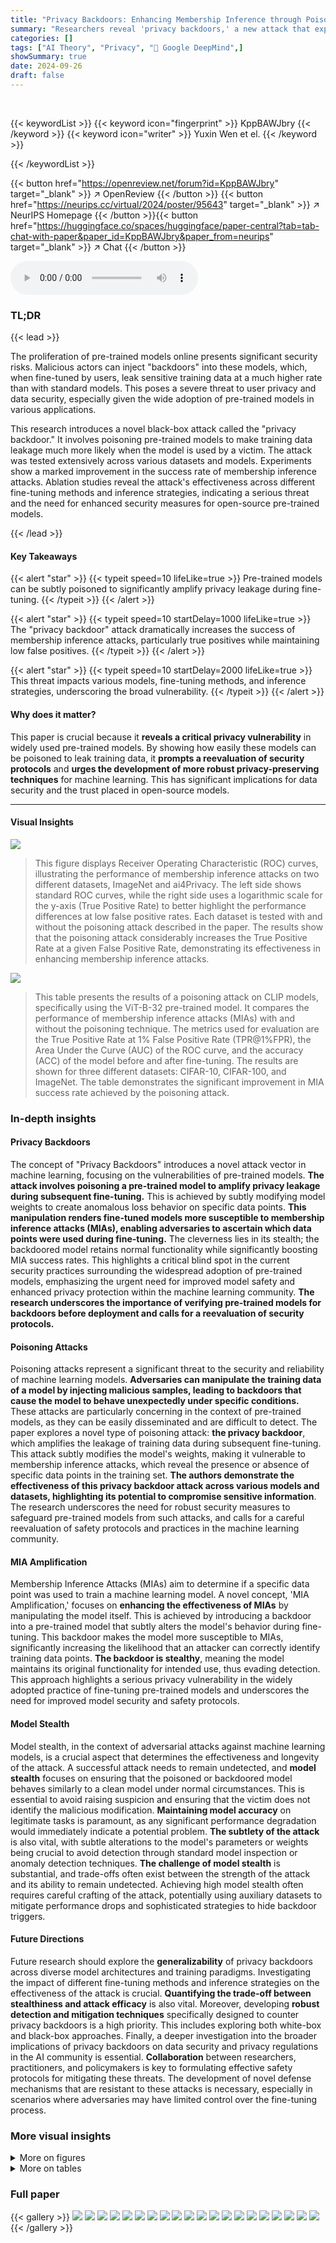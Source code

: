 ```yaml
---
title: "Privacy Backdoors: Enhancing Membership Inference through Poisoning Pre-trained Models"
summary: "Researchers reveal 'privacy backdoors,' a new attack that exploits pre-trained models to leak user training data, highlighting critical vulnerabilities and prompting stricter model security measures."
categories: []
tags: ["AI Theory", "Privacy", "🏢 Google DeepMind",]
showSummary: true
date: 2024-09-26
draft: false
---
```


<br>

{{< keywordList >}}
{{< keyword icon="fingerprint" >}} KppBAWJbry {{< /keyword >}}
{{< keyword icon="writer" >}} Yuxin Wen et el. {{< /keyword >}}
 
{{< /keywordList >}}

{{< button href="https://openreview.net/forum?id=KppBAWJbry" target="_blank" >}}
↗ OpenReview
{{< /button >}}
{{< button href="https://neurips.cc/virtual/2024/poster/95643" target="_blank" >}}
↗ NeurIPS Homepage
{{< /button >}}{{< button href="https://huggingface.co/spaces/huggingface/paper-central?tab=tab-chat-with-paper&paper_id=KppBAWJbry&paper_from=neurips" target="_blank" >}}
↗ Chat
{{< /button >}}



<audio controls>
    <source src="https://ai-paper-reviewer.com/KppBAWJbry/podcast.wav" type="audio/wav">
    Your browser does not support the audio element.
</audio>


### TL;DR


{{< lead >}}

The proliferation of pre-trained models online presents significant security risks.  Malicious actors can inject "backdoors" into these models, which, when fine-tuned by users, leak sensitive training data at a much higher rate than with standard models.  This poses a severe threat to user privacy and data security, especially given the wide adoption of pre-trained models in various applications. 

This research introduces a novel black-box attack called the "privacy backdoor." It involves poisoning pre-trained models to make training data leakage much more likely when the model is used by a victim.  The attack was tested extensively across various datasets and models.  Experiments show a marked improvement in the success rate of membership inference attacks. Ablation studies reveal the attack's effectiveness across different fine-tuning methods and inference strategies, indicating a serious threat and the need for enhanced security measures for open-source pre-trained models.

{{< /lead >}}


#### Key Takeaways

{{< alert "star" >}}
{{< typeit speed=10 lifeLike=true >}} Pre-trained models can be subtly poisoned to significantly amplify privacy leakage during fine-tuning. {{< /typeit >}}
{{< /alert >}}

{{< alert "star" >}}
{{< typeit speed=10 startDelay=1000 lifeLike=true >}} The "privacy backdoor" attack dramatically increases the success of membership inference attacks, particularly true positives while maintaining low false positives. {{< /typeit >}}
{{< /alert >}}

{{< alert "star" >}}
{{< typeit speed=10 startDelay=2000 lifeLike=true >}} This threat impacts various models, fine-tuning methods, and inference strategies, underscoring the broad vulnerability. {{< /typeit >}}
{{< /alert >}}

#### Why does it matter?
This paper is crucial because it **reveals a critical privacy vulnerability** in widely used pre-trained models.  By showing how easily these models can be poisoned to leak training data, it **prompts a reevaluation of security protocols** and **urges the development of more robust privacy-preserving techniques** for machine learning. This has significant implications for data security and the trust placed in open-source models.

------
#### Visual Insights



![](https://ai-paper-reviewer.com/KppBAWJbry/figures_6_1.jpg)

> This figure displays Receiver Operating Characteristic (ROC) curves, illustrating the performance of membership inference attacks on two different datasets, ImageNet and ai4Privacy.  The left side shows standard ROC curves, while the right side uses a logarithmic scale for the y-axis (True Positive Rate) to better highlight the performance differences at low false positive rates.  Each dataset is tested with and without the poisoning attack described in the paper.  The results show that the poisoning attack considerably increases the True Positive Rate at a given False Positive Rate, demonstrating its effectiveness in enhancing membership inference attacks.





![](https://ai-paper-reviewer.com/KppBAWJbry/tables_5_1.jpg)

> This table presents the results of a poisoning attack on CLIP models, specifically using the ViT-B-32 pre-trained model.  It compares the performance of membership inference attacks (MIAs) with and without the poisoning technique. The metrics used for evaluation are the True Positive Rate at 1% False Positive Rate (TPR@1%FPR), the Area Under the Curve (AUC) of the ROC curve, and the accuracy (ACC) of the model before and after fine-tuning.  The results are shown for three different datasets: CIFAR-10, CIFAR-100, and ImageNet.  The table demonstrates the significant improvement in MIA success rate achieved by the poisoning attack. 





### In-depth insights


#### Privacy Backdoors
The concept of "Privacy Backdoors" introduces a novel attack vector in machine learning, focusing on the vulnerabilities of pre-trained models.  **The attack involves poisoning a pre-trained model to amplify privacy leakage during subsequent fine-tuning.** This is achieved by subtly modifying model weights to create anomalous loss behavior on specific data points.  **This manipulation renders fine-tuned models more susceptible to membership inference attacks (MIAs), enabling adversaries to ascertain which data points were used during fine-tuning.**  The cleverness lies in its stealth; the backdoored model retains normal functionality while significantly boosting MIA success rates.  This highlights a critical blind spot in the current security practices surrounding the widespread adoption of pre-trained models, emphasizing the urgent need for improved model safety and enhanced privacy protection within the machine learning community.  **The research underscores the importance of verifying pre-trained models for backdoors before deployment and calls for a reevaluation of security protocols.**

#### Poisoning Attacks
Poisoning attacks represent a significant threat to the security and reliability of machine learning models.  **Adversaries can manipulate the training data of a model by injecting malicious samples, leading to backdoors that cause the model to behave unexpectedly under specific conditions.** These attacks are particularly concerning in the context of pre-trained models, as they can be easily disseminated and are difficult to detect.  The paper explores a novel type of poisoning attack: **the privacy backdoor**, which amplifies the leakage of training data during subsequent fine-tuning. This attack subtly modifies the model's weights, making it vulnerable to membership inference attacks, which reveal the presence or absence of specific data points in the training set. **The authors demonstrate the effectiveness of this privacy backdoor attack across various models and datasets, highlighting its potential to compromise sensitive information**. The research underscores the need for robust security measures to safeguard pre-trained models from such attacks, and calls for a careful reevaluation of safety protocols and practices in the machine learning community.

#### MIA Amplification
Membership Inference Attacks (MIAs) aim to determine if a specific data point was used to train a machine learning model.  A novel concept, 'MIA Amplification,' focuses on **enhancing the effectiveness of MIAs** by manipulating the model itself. This is achieved by introducing a backdoor into a pre-trained model that subtly alters the model's behavior during fine-tuning.  This backdoor makes the model more susceptible to MIAs, significantly increasing the likelihood that an attacker can correctly identify training data points.  **The backdoor is stealthy**, meaning the model maintains its original functionality for intended use, thus evading detection. This approach highlights a serious privacy vulnerability in the widely adopted practice of fine-tuning pre-trained models and underscores the need for improved model security and safety protocols.

#### Model Stealth
Model stealth, in the context of adversarial attacks against machine learning models, is a crucial aspect that determines the effectiveness and longevity of the attack.  A successful attack needs to remain undetected, and **model stealth** focuses on ensuring that the poisoned or backdoored model behaves similarly to a clean model under normal circumstances.  This is essential to avoid raising suspicion and ensuring that the victim does not identify the malicious modification. **Maintaining model accuracy** on legitimate tasks is paramount, as any significant performance degradation would immediately indicate a potential problem.  **The subtlety of the attack** is also vital, with subtle alterations to the model's parameters or weights being crucial to avoid detection through standard model inspection or anomaly detection techniques.  **The challenge of model stealth** is substantial, and trade-offs often exist between the strength of the attack and its ability to remain undetected. Achieving high model stealth often requires careful crafting of the attack, potentially using auxiliary datasets to mitigate performance drops and sophisticated strategies to hide backdoor triggers.

#### Future Directions
Future research should explore the **generalizability** of privacy backdoors across diverse model architectures and training paradigms.  Investigating the impact of different fine-tuning methods and inference strategies on the effectiveness of the attack is crucial.  **Quantifying the trade-off between stealthiness and attack efficacy** is also vital. Moreover, developing **robust detection and mitigation techniques** specifically designed to counter privacy backdoors is a high priority.  This includes exploring both white-box and black-box approaches. Finally, a deeper investigation into the broader implications of privacy backdoors on data security and privacy regulations in the AI community is essential. **Collaboration** between researchers, practitioners, and policymakers is key to formulating effective safety protocols for mitigating these threats.  The development of novel defense mechanisms that are resistant to these attacks is necessary, especially in scenarios where adversaries may have limited control over the fine-tuning process.


### More visual insights

<details>
<summary>More on figures
</summary>


![](https://ai-paper-reviewer.com/KppBAWJbry/figures_7_1.jpg)

> This figure presents the Receiver Operating Characteristic (ROC) curves for membership inference attacks with and without the poisoning attack.  The ROC curve plots the true positive rate against the false positive rate.  The figure shows that poisoning the models significantly increases the area under the curve (AUC), indicating a much higher true positive rate at a given false positive rate compared to non-poisoned models.  Two different models are tested: CLIP ViT-B-32 (image classification model) and GPT-Neo-125M (language model), with different datasets (ImageNet and ai4Privacy).


![](https://ai-paper-reviewer.com/KppBAWJbry/figures_14_1.jpg)

> This figure presents three ablation studies on the effectiveness of the proposed attack across different experimental parameters. (a) shows the impact of the number of fine-tuning steps on the attack's performance, demonstrating a slight decrease in success rate as the number of steps decreases. However, the TPR@1%FPR remains high even with a large number of fine-tuning steps, showing robustness of the attack. (b) illustrates how the number of target data points influences the attack success rate.  As the number of target points increases, the TPR@1%FPR also increases, indicating a win-win scenario for adversaries. (c) examines the relationship between the pre-trained model's stealthiness and the attack's performance.  It reveals an inverse proportionality: higher stealthiness (lower accuracy decrease after poisoning) leads to a lower TPR@1%FPR. This suggests a trade-off between attack effectiveness and maintaining the model's original functionality.


</details>




<details>
<summary>More on tables
</summary>


![](https://ai-paper-reviewer.com/KppBAWJbry/tables_5_2.jpg)
> This table presents the results of a privacy backdoor attack on large language models, specifically using GPT-Neo-125M as the pre-trained model.  It shows the True Positive Rate at 1% False Positive Rate (TPR@1%FPR), the Area Under the Curve (AUC), and the validation loss before and after fine-tuning for different datasets: Simple PII, ai4Privacy, and MIMIC-IV.  Each dataset is evaluated under both 'No Poison' (no backdoor attack) and 'Poison' (backdoor attack) conditions. The results illustrate the significant increase in membership inference success rates (TPR@1%FPR and AUC) when using poisoned models compared to non-poisoned models across various datasets.

![](https://ai-paper-reviewer.com/KppBAWJbry/tables_7_1.jpg)
> This table presents the results of evaluating a poisoned GPT-Neo-125M language model on several standard benchmarks (HellaSwag, OBQA, WinoGrande, ARC_C, BoolQ, PIQA).  The purpose is to demonstrate the 'stealthiness' of the poisoning attack—that is, to show that the poisoned model performs comparably to a non-poisoned model on these general tasks.  The table compares the performance (accuracy) of both a poisoned and non-poisoned model on each benchmark.

![](https://ai-paper-reviewer.com/KppBAWJbry/tables_7_2.jpg)
> This table presents the results of the privacy backdoor attack under different fine-tuning methods.  The first row shows results using Linear Probe with CLIP ViT-B-32 on ImageNet, while the rest use GPT-Neo-125M on the ai4Privacy dataset. For each method, it shows the True Positive Rate at 1% False Positive Rate (TPR@1%FPR), Area Under the Curve (AUC), and the Accuracy or Loss After fine-tuning with and without the poisoned model. The table demonstrates how the effectiveness of the attack varies depending on the fine-tuning method used.

![](https://ai-paper-reviewer.com/KppBAWJbry/tables_8_1.jpg)
> This table presents the results of the privacy backdoor attack under different inference strategies.  The experiment uses GPT-Neo-125M model and ai4Privacy dataset.  It shows the True Positive Rate at 1% False Positive Rate (TPR@1%FPR) and Area Under the Curve (AUC) for both the non-poisoned and poisoned models, demonstrating the effectiveness of the poisoning attack in enhancing membership inference, even under different inference strategies such as 4-bit quantization, 8-bit quantization, top-5 probabilities, and watermarking.

</details>




### Full paper

{{< gallery >}}
<img src="https://ai-paper-reviewer.com/KppBAWJbry/1.png" class="grid-w50 md:grid-w33 xl:grid-w25" />
<img src="https://ai-paper-reviewer.com/KppBAWJbry/2.png" class="grid-w50 md:grid-w33 xl:grid-w25" />
<img src="https://ai-paper-reviewer.com/KppBAWJbry/3.png" class="grid-w50 md:grid-w33 xl:grid-w25" />
<img src="https://ai-paper-reviewer.com/KppBAWJbry/4.png" class="grid-w50 md:grid-w33 xl:grid-w25" />
<img src="https://ai-paper-reviewer.com/KppBAWJbry/5.png" class="grid-w50 md:grid-w33 xl:grid-w25" />
<img src="https://ai-paper-reviewer.com/KppBAWJbry/6.png" class="grid-w50 md:grid-w33 xl:grid-w25" />
<img src="https://ai-paper-reviewer.com/KppBAWJbry/7.png" class="grid-w50 md:grid-w33 xl:grid-w25" />
<img src="https://ai-paper-reviewer.com/KppBAWJbry/8.png" class="grid-w50 md:grid-w33 xl:grid-w25" />
<img src="https://ai-paper-reviewer.com/KppBAWJbry/9.png" class="grid-w50 md:grid-w33 xl:grid-w25" />
<img src="https://ai-paper-reviewer.com/KppBAWJbry/10.png" class="grid-w50 md:grid-w33 xl:grid-w25" />
<img src="https://ai-paper-reviewer.com/KppBAWJbry/11.png" class="grid-w50 md:grid-w33 xl:grid-w25" />
<img src="https://ai-paper-reviewer.com/KppBAWJbry/12.png" class="grid-w50 md:grid-w33 xl:grid-w25" />
<img src="https://ai-paper-reviewer.com/KppBAWJbry/13.png" class="grid-w50 md:grid-w33 xl:grid-w25" />
<img src="https://ai-paper-reviewer.com/KppBAWJbry/14.png" class="grid-w50 md:grid-w33 xl:grid-w25" />
<img src="https://ai-paper-reviewer.com/KppBAWJbry/15.png" class="grid-w50 md:grid-w33 xl:grid-w25" />
<img src="https://ai-paper-reviewer.com/KppBAWJbry/16.png" class="grid-w50 md:grid-w33 xl:grid-w25" />
<img src="https://ai-paper-reviewer.com/KppBAWJbry/17.png" class="grid-w50 md:grid-w33 xl:grid-w25" />
<img src="https://ai-paper-reviewer.com/KppBAWJbry/18.png" class="grid-w50 md:grid-w33 xl:grid-w25" />
<img src="https://ai-paper-reviewer.com/KppBAWJbry/19.png" class="grid-w50 md:grid-w33 xl:grid-w25" />
<img src="https://ai-paper-reviewer.com/KppBAWJbry/20.png" class="grid-w50 md:grid-w33 xl:grid-w25" />
{{< /gallery >}}